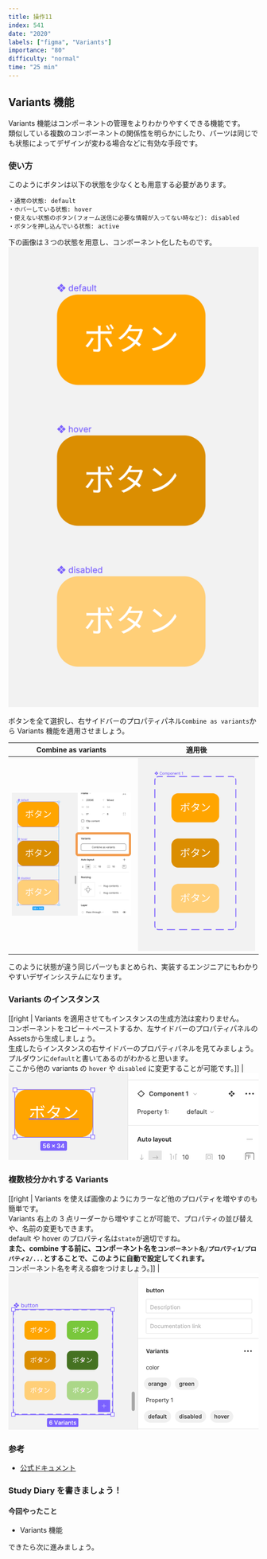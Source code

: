 ```yaml
---
title: 操作11
index: 541
date: "2020"
labels: ["figma", "Variants"]
importance: "80"
difficulty: "normal"
time: "25 min"
---
```


## Variants 機能

Variants 機能はコンポーネントの管理をよりわかりやすくできる機能です。  
類似している複数のコンポーネントの関係性を明らかにしたり、パーツは同じでも状態によってデザインが変わる場合などに有効な手段です。

### 使い方

このようにボタンは以下の状態を少なくとも用意する必要があります。

```
・通常の状態: default
・ホバーしている状態: hover
・使えない状態のボタン(フォーム送信に必要な情報が入ってない時など): disabled
・ボタンを押し込んでいる状態: active
```

下の画像は３つの状態を用意し、コンポーネント化したものです。  
![variants-button](./img/variants-button.png)

ボタンを全て選択し、右サイドバーのプロパティパネル`Combine as variants`から Variants 機能を適用させましょう。

| Combine as variants                               | 適用後                                          |
| ------------------------------------------------- | ----------------------------------------------- |
| ![combine-variants2](./img/combine-variants2.png) | ![variants-buttons](./img/variants-buttons.png) |

このように状態が違う同じパーツもまとめられ、実装するエンジニアにもわかりやすいデザインシステムになります。

### Variants のインスタンス

[[right | Variants を適用させてもインスタンスの生成方法は変わりません。<br/>コンポーネントをコピー＋ペーストするか、左サイドバーのプロパティパネルのAssetsから生成しましょう。<br/>生成したらインスタンスの右サイドバーのプロパティパネルを見てみましょう。<br/>プルダウンに`default`と書いてあるのがわかると思います。<br/>ここから他の variants の `hover` や `disabled` に変更することが可能です。]]
| ![variants-instance](./img/variants-instance.png)

### 複数枝分かれする Variants

[[right | Variants を使えば画像のようにカラーなど他のプロパティを増やすのも簡単です。<br/>Variants 右上の 3 点リーダーから増やすことが可能で、プロパティの並び替えや、名前の変更もできます。<br/>default や hover のプロパティ名は`state`が適切ですね。<br/>**また、combine する前に、コンポーネント名を`コンポーネント名/プロパティ1/プロパティ2/...`とすることで、このように自動で設定してくれます。**  <br/>コンポーネント名を考える癖をつけましょう。]]
| ![variants-buttons-color](./img/variants-buttons-color.png)

### 参考

- [公式ドキュメント](https://help.figma.com/hc/en-us/articles/360055471353-Prepare-for-variants)

### Study Diary を書きましょう！

#### 今回やったこと

- Variants 機能

できたら次に進みましょう。
